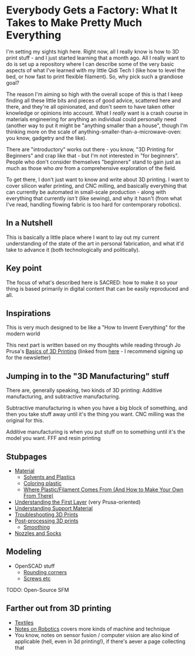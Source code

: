 # Everybody Gets a Factory: What It Takes to Make Pretty Much Everything

I'm setting my sights high here. Right now, all I really know is how to 3D print stuff - and I just started learning that a month ago. All I really want to do is set up a repository where I can describe some of the very basic aspects of what I've learned with my little Qidi Tech I (like how to level the bed, or how fast to print flexible filament). So, why pick such a grandiose goal?

The reason I'm aiming so high with the overall scope of this is that I keep finding all these little bits and pieces of good advice, scattered here and there, and they're all opinionated, and don't seem to have taken other knowledge or opinions into account. What I *really* want is a crash course in materials engineering for anything an individual could personally need (another way to put it might be "anything smaller than a house", though I'm thinking more on the scale of anything-smaller-than-a-microwave-oven: you know, gadgetry and the like).

There are "introductory" works out there - you know, "3D Printing for Beginners" and crap like that - but I'm not interested in "for beginners". People who don't consider themselves "beginners" stand to gain just as much as those who *are* from a comprehensive exploration of the field.

To get there, I don't just want to know and write about 3D printing. I want to cover silicon wafer printing, and CNC milling, and basically everything that can currently be automated in small-scale production - along with everything that currently *isn't* (like sewing), and why it hasn't (from what I've read, handling flowing fabric is too hard for contemporary robotics).

## In a Nutshell

This is basically a little place where I want to lay out my current understanding of the state of the art in personal fabrication, and what it'd take to advance it (both technologically and politically).

## Key point

The focus of what's described here is SACRED: how to make it so your thing is based primarily in digital content that can be easily reproduced and all.

## Inspirations

This is very much designed to be like a "How to Invent Everything" for the modern world

This next part is written based on my thoughts while reading through Jo Prusa's [Basics of 3D Printing][] (linked from [here](https://www.prusa3d.com/e-book-download/) - I recommend signing up for the newsletter)

[Basics of 3D Printing]: https://www.prusa3d.com/wp-content/uploads/basics-of-3D-printing.pdf

## Jumping in to the "3D Manufacturing" stuff

There are, generally speaking, two kinds of 3D printing: Additive manufacturing, and subtractive manufacturing.

Subtractive manufacturing is when you have a big block of something, and then you take stuff away until it's the thing you want. CNC milling was the original for this.

Additive manufacturing is when you put stuff on to something until it's the model you want. FFF and resin printing

## Stubpages

- [Material](2e435ad4-c7a6-4f8f-9617-511fb10c431a.md)
  - [Solvents and Plastics](9dd44df4-8168-4044-ac1d-f8af748c698d.md)
  - [Coloring plastic](f6111f95-ff03-4a46-90a0-fff4d8cebff6.md)
  - [Where Plastic/Filament Comes From (And How to Make Your Own From There)](26a831fa-cd36-47cb-98f4-5cf4ddc0f6bf.md)
- [Understanding the First Layer](92edf394-5274-4eac-9727-fb572de89da0.md) (very Prusa-oriented)
- [Understanding Support Material](c2127358-974c-449c-895d-ae76b406eafc.md)
- [Troubleshooting 3D Prints](9b45dcf6-a84f-4b72-803a-9743eaa404c3.md)
- [Post-processing 3D prints](8353ccb7-7a32-4448-afb9-7f2569aef2e6.md)
  - [Smoothing](cefa5d2e-9936-49a9-9714-d57bcc903858.md)
- [Nozzles and Socks](94dafcb2-023d-4bc9-994b-dd21ee5802cc.md)

## Modeling

- OpenSCAD stuff
  - [Rounding corners](54b61a05-e31b-46a6-86c7-6c00f8aff1ef.md)
  - [Screws etc](59e14307-4d5c-410b-941b-6c788be500d7.md)

TODO: Open-Source SFM

## Farther out from 3D printing

- [Textiles](3d50d2be-3b36-4c04-a0c6-5793f15814b7.md)
- [Notes on Robotics](4e40eaae-f191-4c45-a1b7-bc1022f0e210.md) covers more kinds of machine and technique
- You know, notes on sensor fusion / computer vision are also kind of applicable (hell, even in 3d printing!), if there's aever a page collecting that
